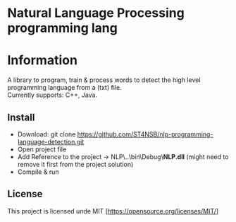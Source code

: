 # Natural Language Processing programming lang
# Information
A library to program, train & process words to detect the high level programming language from a (txt) file.  
Currently supports: C++, Java.

## Install
+ Download: git clone https://github.com/ST4NSB/nlp-programming-language-detection.git  
+ Open project file  
+ Add Reference to the project -> NLP\\..\bin\Debug\\**NLP.dll** (might need to remove it first from the project solution)  
+ Compile & run  

## License
This project is licensed unde MIT [https://opensource.org/licenses/MIT/]

